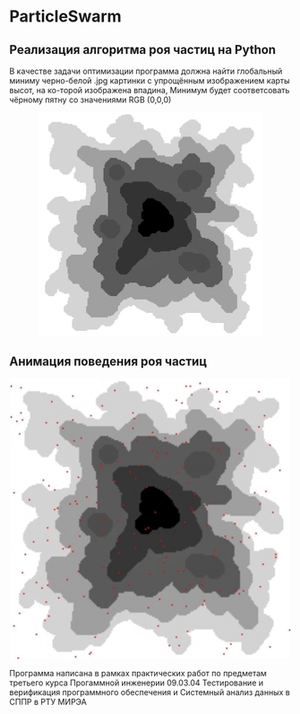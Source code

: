 # ParticleSwarm
## Реализация алгоритма роя частиц на Python
В качестве задачи оптимизации программа должна найти глобальный миниму черно-белой .jpg картинки с упрощённым изображением карты высот, на ко-торой изображена впадина,
Минимум будет соответсовать чёрному пятну со значениями RGB (0,0,0)
<p align="center" width="100%">
  <img src="https://github.com/LIvanoff/ParticleSwarm/blob/master/image/image_readme.png" width="400" height="400" />
</p>

## Анимация поведения роя частиц

<p align="center" width="100%">
  <img src="https://github.com/LIvanoff/ParticleSwarm/blob/master/result/result.gif" width="500" height="500" />
</p>
Программа написана в рамках практических работ по предметам третьего курса Прогаммной инженерии 09.03.04 Тестирование и верификация программного обеспечения и Системный анализ данных в СППР в РТУ МИРЭА
